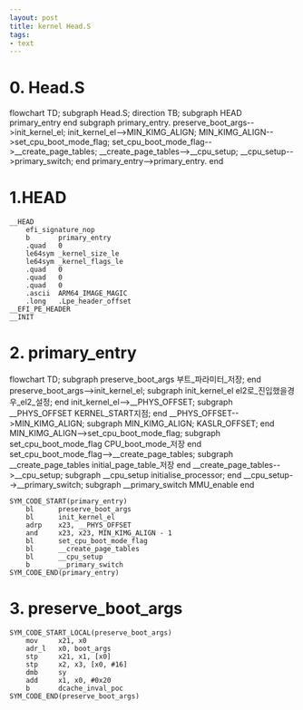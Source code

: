 ```yaml
---
layout: post
title: kernel Head.S 
tags: 
- text
---
```


# 0. Head.S

<div class="mermaid"> 
flowchart TD; 
  subgraph Head.S;
    direction TB;
    subgraph HEAD
    primary_entry
    end
    subgraph primary_entry.
    preserve_boot_args-->init_kernel_el;
    init_kernel_el-->MIN_KIMG_ALIGN;
    MIN_KIMG_ALIGN-->set_cpu_boot_mode_flag;
    set_cpu_boot_mode_flag-->__create_page_tables;
    __create_page_tables-->__cpu_setup;
    __cpu_setup-->primary_switch;
    end
    primary_entry-->primary_entry.
  end
</div>



# 1.HEAD


~~~
__HEAD
    efi_signature_nop       
    b       primary_entry
    .quad   0    
    le64sym _kernel_size_le 
    le64sym _kernel_flags_le  
    .quad   0   
    .quad   0             
    .quad   0             
    .ascii  ARM64_IMAGE_MAGIC   
    .long   .Lpe_header_offset  
__EFI_PE_HEADER
__INIT
~~~


# 2. primary_entry

<div class="mermaid"> 
  flowchart TD; 
  subgraph preserve_boot_args
  부트_파라미터_저장;
  end
  preserve_boot_args-->init_kernel_el;
  subgraph init_kernel_el
  el2로_진입했을경우_el2_설정;
  end
  init_kernel_el-->__PHYS_OFFSET;
  subgraph __PHYS_OFFSET
  KERNEL_START지점;
  end
  __PHYS_OFFSET-->MIN_KIMG_ALIGN;
  subgraph MIN_KIMG_ALIGN;
  KASLR_OFFSET;
  end
  MIN_KIMG_ALIGN-->set_cpu_boot_mode_flag;
  subgraph set_cpu_boot_mode_flag
  CPU_boot_mode_저장
  end
  set_cpu_boot_mode_flag-->__create_page_tables;
  subgraph __create_page_tables
  initial_page_table_저장
  end
  __create_page_tables-->__cpu_setup;
  subgraph __cpu_setup
  initialise_processor;
  end
  __cpu_setup-->__primary_switch;
  subgraph __primary_switch
  MMU_enable
  end
</div>

~~~
SYM_CODE_START(primary_entry)
    bl      preserve_boot_args
    bl      init_kernel_el       
    adrp    x23, __PHYS_OFFSET
    and     x23, x23, MIN_KIMG_ALIGN - 1
    bl      set_cpu_boot_mode_flag
    bl      __create_page_tables
    bl      __cpu_setup             
    b       __primary_switch
SYM_CODE_END(primary_entry)
~~~


# 3. preserve_boot_args

~~~
SYM_CODE_START_LOCAL(preserve_boot_args)
    mov     x21, x0 
    adr_l   x0, boot_args 
    stp     x21, x1, [x0] 
    stp     x2, x3, [x0, #16]
    dmb     sy  
    add     x1, x0, #0x20 
    b       dcache_inval_poc
SYM_CODE_END(preserve_boot_args)
~~~